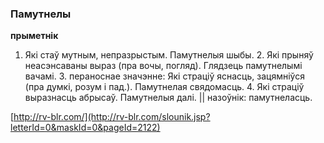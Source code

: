 ### Памутнелы
**прыметнік**

1. Які стаў мутным, непразрыстым. Памутнелыя шыбы. 2. Які прыняў неасэнсаваны выраз (пра вочы, погляд). Глядзець памутнелымі вачамі. 3. пераноснае значэнне: Які страціў яснасць, зацямніўся (пра думкі, розум і пад.). Памутнелая свядомасць. 4. Які страціў выразнасць абрысаў. Памутнелыя далі. || назоўнік: памутнеласць.

<a rel="author">[http://rv-blr.com/](http://rv-blr.com/slounik.jsp?letterId=0&maskId=0&pageId=2122)</a>
